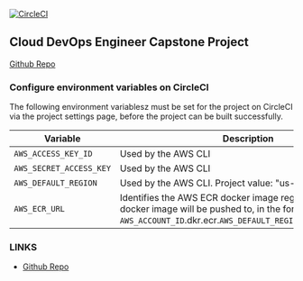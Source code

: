 [![CircleCI](https://circleci.com/gh/JeamBeamcim/udacity-my-capstone-project.svg?style=svg)](https://circleci.com/gh/JeamBeamCim/udacity-my-capstone-project/)

## Cloud DevOps Engineer Capstone Project

[Github Repo](https://github.com/eamBeamCim/udacity-my-capstone-project.git)

### Configure environment variables on CircleCI

The following environment variablesz must be set for the project on CircleCI via the project settings page, before the project can be built successfully.

| Variable                 | Description                                                                                                                                                     |
| ------------------------ |-----------------------------------------------------------------------------------------------------------------------------------------------------------------|
| `AWS_ACCESS_KEY_ID`      | Used by the AWS CLI                                                                                                                                             |
| `AWS_SECRET_ACCESS_KEY ` | Used by the AWS CLI                                                                                                                                             |
| `AWS_DEFAULT_REGION`     | Used by the AWS CLI. Project value: "us-east-1"                                                                                                                 |
| `AWS_ECR_URL`            | Identifies the AWS ECR docker image registry that the docker image will be pushed to, in the format `AWS_ACCOUNT_ID`.dkr.ecr.`AWS_DEFAULT_REGION`.amazonaws.com |

### LINKS

- [Github Repo](https://github.com/eamBeamCim/udacity-my-capstone-project.git)
